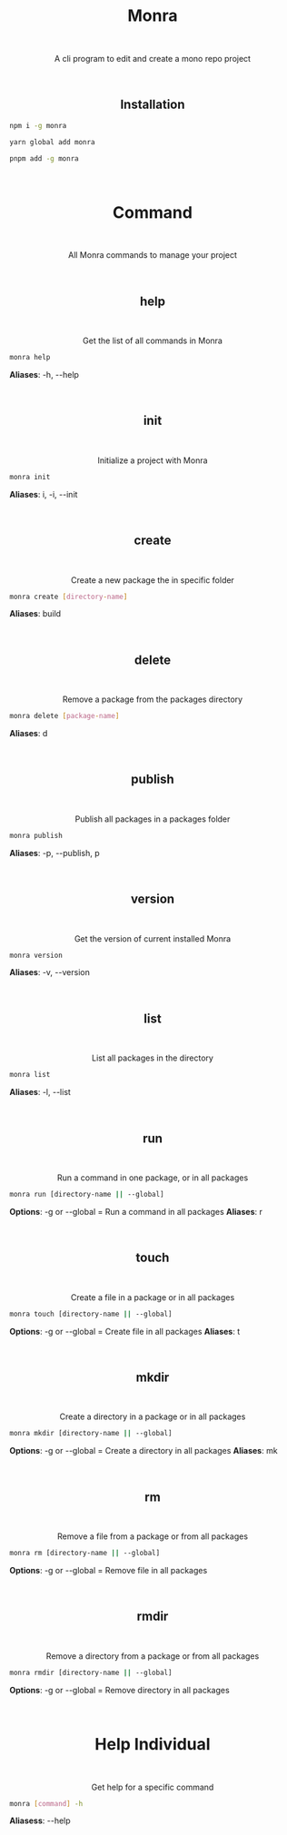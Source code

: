 <div align="center">
  <h1>Monra</h1>
  </br>
  <p>A cli program to edit and create a mono repo project</p>
</div>
<div align="center">
  </br>
  <h2>Installation</h2>
</div>

```bash
npm i -g monra
```

```bash
yarn global add monra
```

```bash
pnpm add -g monra
```

<div align="center">
  </br>
  <h1>Command</h1>
  </br>
  <p>All Monra commands to manage your project</p>
</div>

<div align="center">
  </br>
  <h2>help</h2>
  </br>
  <p>Get the list of all commands in Monra</p>
</div>

```bash
monra help
```
**Aliases**: -h, --help

<div align="center">
  </br>
  <h2>init</h2>
  </br>
  <p>Initialize a project with Monra</p>
</div>

```bash
monra init
```
**Aliases**: i, -i, --init 

<div align="center">
  </br>
  <h2>create</h2>
  </br>
  <p>Create a new package the in specific folder</p>
</div>

```bash
monra create [directory-name]
```
**Aliases**: build 

<div align="center">
  </br>
  <h2>delete</h2>
  </br>
  <p>Remove a package from the packages directory</p>
</div>

```bash
monra delete [package-name]
```
**Aliases**: d 

<div align="center">
  </br>
  <h2>publish</h2>
  </br>
  <p>Publish all packages in a packages folder</p>
</div>

```bash
monra publish
```
**Aliases**: -p, --publish, p

<div align="center">
  </br>
  <h2>version</h2>
  </br>
  <p>Get the version of current installed Monra</p>
</div>

```bash
monra version
```
**Aliases**: -v, --version

<div align="center">
  </br>
  <h2>list</h2>
  </br>
  <p>List all packages in the directory</p>
</div>

```bash
monra list
```
**Aliases**: -l, --list

<div align="center">
  </br>
  <h2>run</h2>
  </br>
  <p>Run a command in one package, or in all packages</p>
</div>

```bash
monra run [directory-name || --global]
```
**Options**: -g or --global = Run a command in all packages
**Aliases**: r

<div align="center">
  </br>
  <h2>touch</h2>
  </br>
  <p>Create a file in a package or in all packages</p>
</div>

```bash
monra touch [directory-name || --global]
```
**Options**: -g or --global = Create file in all packages
**Aliases**: t

<div align="center">
  </br>
  <h2>mkdir</h2>
  </br>
  <p>Create a directory in a package or in all packages</p>
</div>

```bash
monra mkdir [directory-name || --global]
```
**Options**: -g or --global = Create a directory in all packages
**Aliases**: mk

<div align="center">
  </br>
  <h2>rm</h2>
  </br>
  <p>Remove a file from a package or from all packages</p>
</div>

```bash
monra rm [directory-name || --global]
```
**Options**: -g or --global = Remove file in all packages

<div align="center">
  </br>
  <h2>rmdir</h2>
  </br>
  <p>Remove a directory from a package or from all packages</p>
</div>

```bash
monra rmdir [directory-name || --global]
```
**Options**: -g or --global = Remove directory in all packages


<div align="center">
  </br>
  <h1>Help Individual</h1>
  </br>
  <p>Get help for a specific command</p>
</div>

```bash
monra [command] -h
```
**Aliasess**: --help
